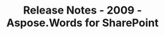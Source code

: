 ﻿---
title: Release Notes - 2009 - Aspose.Words for SharePoint
articleTitle: Release Notes - 2009
linktitle: Release Notes - 2009
description: "Aspose.Words for SharePoint Release Notes - 2009 – learn about the latest updates and fixes."
type: docs
weight: 110
url: /sharepoint/release-notes-2009/
---


